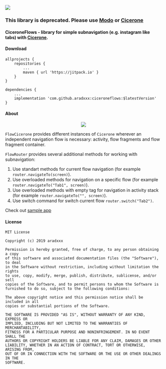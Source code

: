 [![](https://jitpack.io/v/aradxxx/ciceroneflows.svg)](https://jitpack.io/#aradxxx/ciceroneflows)

### This library is **deprecated**. Please use [Modo](https://github.com/terrakok/Modo) or [Cicerone](https://github.com/terrakok/Cicerone)
#### CiceroneFlows - library for simple subnavigation (e.g. instagram like tabs) with [Cicerone](https://github.com/terrakok/Cicerone).

#### Download
```
allprojects {
	repositories {
	    ...
	    maven { url 'https://jitpack.io' }
    }
}

dependencies {
    ...
    implementation 'com.github.aradxxx:ciceroneflows:$latestVersion'
}
```

#### About

<div style="text-align:center"><img src="/media/ui_scheme.png"/></div>

```FlowCicerone``` provides different instances of ```Cicerone``` wherever an independent navigation flow is necessary:
activity, flow fragments and flow fragment container.

```FlowRouter``` provides several additional methods for working with subnavigation:
1. Use standart methods for current flow navigation (for example ```router.navigateTo(screen)```).
2. Use overloaded methods for navigation on a specific flow (for example ```router.navigateTo("Tab1", screen)```).
3. Use overloaded methods with empty tag for navigation in activity stack (for example ```router.navigateTo("", screen)```).
4. Use switch command for switch current flow ```router.switch("Tab2")```.

Check out [sample app](app)
 
 #### License
 ```
 MIT License
 
 Copyright (c) 2019 aradxxx
 
 Permission is hereby granted, free of charge, to any person obtaining a copy
 of this software and associated documentation files (the "Software"), to deal
 in the Software without restriction, including without limitation the rights
 to use, copy, modify, merge, publish, distribute, sublicense, and/or sell
 copies of the Software, and to permit persons to whom the Software is
 furnished to do so, subject to the following conditions:
 
 The above copyright notice and this permission notice shall be included in all
 copies or substantial portions of the Software.
 
 THE SOFTWARE IS PROVIDED "AS IS", WITHOUT WARRANTY OF ANY KIND, EXPRESS OR
 IMPLIED, INCLUDING BUT NOT LIMITED TO THE WARRANTIES OF MERCHANTABILITY,
 FITNESS FOR A PARTICULAR PURPOSE AND NONINFRINGEMENT. IN NO EVENT SHALL THE
 AUTHORS OR COPYRIGHT HOLDERS BE LIABLE FOR ANY CLAIM, DAMAGES OR OTHER
 LIABILITY, WHETHER IN AN ACTION OF CONTRACT, TORT OR OTHERWISE, ARISING FROM,
 OUT OF OR IN CONNECTION WITH THE SOFTWARE OR THE USE OR OTHER DEALINGS IN THE
 SOFTWARE.
 ```
